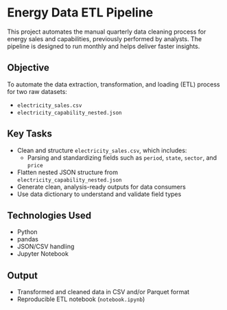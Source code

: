 # Energy Data ETL Pipeline

This project automates the manual quarterly data cleaning process for energy sales and capabilities, previously performed by analysts. The pipeline is designed to run monthly and helps deliver faster insights.

## Objective

To automate the data extraction, transformation, and loading (ETL) process for two raw datasets:
- `electricity_sales.csv`
- `electricity_capability_nested.json`

## Key Tasks

- Clean and structure `electricity_sales.csv`, which includes:
  - Parsing and standardizing fields such as `period`, `state`, `sector`, and `price`
- Flatten nested JSON structure from `electricity_capability_nested.json`
- Generate clean, analysis-ready outputs for data consumers
- Use data dictionary to understand and validate field types

## Technologies Used

- Python
- pandas
- JSON/CSV handling
- Jupyter Notebook

## Output

- Transformed and cleaned data in CSV and/or Parquet format
- Reproducible ETL notebook (`notebook.ipynb`)

